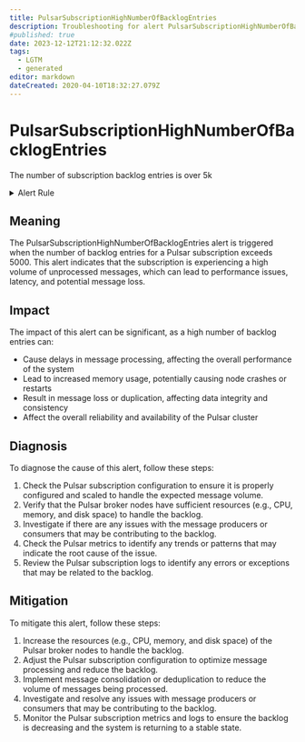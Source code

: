 ```yaml
---
title: PulsarSubscriptionHighNumberOfBacklogEntries
description: Troubleshooting for alert PulsarSubscriptionHighNumberOfBacklogEntries
#published: true
date: 2023-12-12T21:12:32.022Z
tags: 
  - LGTM
  - generated
editor: markdown
dateCreated: 2020-04-10T18:32:27.079Z
---
```


# PulsarSubscriptionHighNumberOfBacklogEntries

The number of subscription backlog entries is over 5k

<details>
  <summary>Alert Rule</summary>

{{% rule "pulsar/pulsar-internal.yml" "PulsarSubscriptionHighNumberOfBacklogEntries" %}}

{{% comment %}}

```yaml
alert: PulsarSubscriptionHighNumberOfBacklogEntries
expr: sum(pulsar_subscription_back_log) by (subscription) > 5000
for: 1h
labels:
    severity: warning
annotations:
    summary: Pulsar subscription high number of backlog entries (instance {{ $labels.instance }})
    description: |-
        The number of subscription backlog entries is over 5k
          VALUE = {{ $value }}
          LABELS = {{ $labels }}
    runbook: https://github.com/srerun/prometheus-alerts/blob/main/content/runbooks/pulsar-internal/PulsarSubscriptionHighNumberOfBacklogEntries.md

```

{{% /comment %}}

</details>


## Meaning

The PulsarSubscriptionHighNumberOfBacklogEntries alert is triggered when the number of backlog entries for a Pulsar subscription exceeds 5000. This alert indicates that the subscription is experiencing a high volume of unprocessed messages, which can lead to performance issues, latency, and potential message loss.

## Impact

The impact of this alert can be significant, as a high number of backlog entries can:

* Cause delays in message processing, affecting the overall performance of the system
* Lead to increased memory usage, potentially causing node crashes or restarts
* Result in message loss or duplication, affecting data integrity and consistency
* Affect the overall reliability and availability of the Pulsar cluster

## Diagnosis

To diagnose the cause of this alert, follow these steps:

1. Check the Pulsar subscription configuration to ensure it is properly configured and scaled to handle the expected message volume.
2. Verify that the Pulsar broker nodes have sufficient resources (e.g., CPU, memory, and disk space) to handle the backlog.
3. Investigate if there are any issues with the message producers or consumers that may be contributing to the backlog.
4. Check the Pulsar metrics to identify any trends or patterns that may indicate the root cause of the issue.
5. Review the Pulsar subscription logs to identify any errors or exceptions that may be related to the backlog.

## Mitigation

To mitigate this alert, follow these steps:

1. Increase the resources (e.g., CPU, memory, and disk space) of the Pulsar broker nodes to handle the backlog.
2. Adjust the Pulsar subscription configuration to optimize message processing and reduce the backlog.
3. Implement message consolidation or deduplication to reduce the volume of messages being processed.
4. Investigate and resolve any issues with message producers or consumers that may be contributing to the backlog.
5. Monitor the Pulsar subscription metrics and logs to ensure the backlog is decreasing and the system is returning to a stable state.